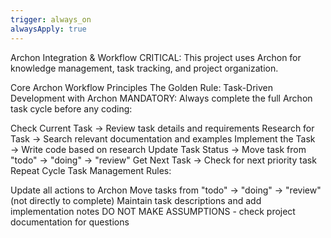 ```yaml
---
trigger: always_on
alwaysApply: true
---
```

Archon Integration & Workflow
CRITICAL: This project uses Archon for knowledge management, task tracking, and project organization.

Core Archon Workflow Principles
The Golden Rule: Task-Driven Development with Archon
MANDATORY: Always complete the full Archon task cycle before any coding:

Check Current Task → Review task details and requirements
Research for Task → Search relevant documentation and examples
Implement the Task → Write code based on research
Update Task Status → Move task from "todo" → "doing" → "review"
Get Next Task → Check for next priority task
Repeat Cycle
Task Management Rules:

Update all actions to Archon
Move tasks from "todo" → "doing" → "review" (not directly to complete)
Maintain task descriptions and add implementation notes
DO NOT MAKE ASSUMPTIONS - check project documentation for questions